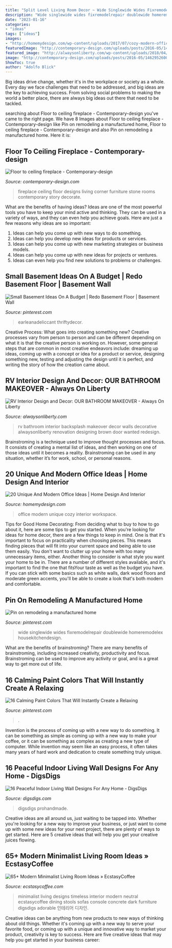 ```yaml
---
title: "Split Level Living Room Decor ~ Wide Singlewide Wides Fixremodelrepair Doublewide Homeremodelex Housekitchendesign"
description: "Wide singlewide wides fixremodelrepair doublewide homeremodelex housekitchendesign"
date: "2023-01-16"
categories:
- "ideas"
tags: ["ideas"]
images:
- "http://homemydesign.com/wp-content/uploads/2017/07/cozy-modern-office-design.jpg"
featuredImage: "http://contemporary-design.com/uploads/posts/2016-05/1462952600_c7c9eca8844f25be291cb77993e92ec2.jpg"
featured_image: "http://alwaysonliberty.com/wp-content/uploads/2018/04/20160207_203127-e1523990833364.jpg"
image: "http://contemporary-design.com/uploads/posts/2016-05/1462952600_c7c9eca8844f25be291cb77993e92ec2.jpg"
ShowToc: true
author: "Adolfo Blick"
---
```



Big ideas drive change, whether it's in the workplace or society as a whole. Every day we face challenges that need to be addressed, and big ideas are the key to achieving success. From solving social problems to making the world a better place, there are always big ideas out there that need to be tackled.

	

		
searching about Floor to ceiling fireplace - Contemporary-design you've came to the right page. We have 8 Images about Floor to ceiling fireplace - Contemporary-design like Pin on remodeling a manufactured home, Floor to ceiling fireplace - Contemporary-design and also Pin on remodeling a manufactured home. Here it is:
		
    
## Floor To Ceiling Fireplace - Contemporary-design

<img loading=lazy src="http://contemporary-design.com/uploads/posts/2016-05/1462952600_c7c9eca8844f25be291cb77993e92ec2.jpg" onerror="this.onerror=null;this.src='https://tse1.mm.bing.net/th?id=OIP.d3R78QG6TvJ7f3F15eAaNAHaJ4&amp;pid=15.1';" alt="Floor to ceiling fireplace - Contemporary-design">

_Source: contemporary-design.com_

>fireplace ceiling floor designs living corner furniture stone rooms contemporary story decorate. 

	

What are the benefits of having ideas?
Ideas are one of the most powerful tools you have to keep your mind active and thinking. They can be used in a variety of ways, and they can even help you achieve goals. Here are just a few reasons why ideas are so important: 
1. Ideas can help you come up with new ways to do something.
2. Ideas can help you develop new ideas for products or services. 
3. Ideas can help you come up with new marketing strategies or business models. 
4. Ideas can help you come up with new ideas for projects or ventures. 
5. Ideas can even help you find new solutions to problems or challenges.

    
## Small Basement Ideas On A Budget | Redo Basement Floor | Basement Wall

<img loading=lazy src="https://i.pinimg.com/736x/0b/ef/ee/0befee4dcc741705a35ceb8e7c4590e6.jpg" onerror="this.onerror=null;this.src='https://tse2.mm.bing.net/th?id=OIP.rFfc3a1gcjcrkCXd8--hcQHaLH&amp;pid=15.1';" alt="Small Basement Ideas On A Budget | Redo Basement Floor | Basement Wall">

_Source: pinterest.com_

>earleanadeliccant thriftydecor. 

	

Creative Process: What goes into creating something new?
Creative processes vary from person to person and can be different depending on what it is that the creative person is working on. However, some general steps that are common in most creative endeavors include: dreaming up ideas, coming up with a concept or idea for a product or service, designing something new, testing and adjusting the design until it is perfect, and writing the story of how the creation came about.

    
## RV Interior Design And Decor: OUR BATHROOM MAKEOVER - Always On Liberty

<img loading=lazy src="http://alwaysonliberty.com/wp-content/uploads/2018/04/20160207_203127-e1523990833364.jpg" onerror="this.onerror=null;this.src='https://tse4.mm.bing.net/th?id=OIP.jIrp_URjZI1QNmH7XRufRQHaJ4&amp;pid=15.1';" alt="RV Interior Design and Decor: OUR BATHROOM MAKEOVER - Always On Liberty">

_Source: alwaysonliberty.com_

>rv bathroom interior backsplash makeover decor walls decorative alwaysonliberty renovation designing brown door wanted redesign. 

	

Brainstroming is a technique used to improve thought processes and focus. It consists of creating a mental list of ideas, and then working on one of those ideas until it becomes a reality. Brainstroming can be used in any situation, whether it’s for work, school, or personal reasons.

    
## 20 Unique And Modern Office Ideas | Home Design And Interior

<img loading=lazy src="http://homemydesign.com/wp-content/uploads/2017/07/cozy-modern-office-design.jpg" onerror="this.onerror=null;this.src='https://tse4.mm.bing.net/th?id=OIP.0wZpTd5herJ-1HyhMCYlcQHaLH&amp;pid=15.1';" alt="20 Unique And Modern Office Ideas | Home Design And Interior">

_Source: homemydesign.com_

>office modern unique cozy interior workspace. 

	

Tips for Good Home Decorating: From deciding what to buy to how to go about it, here are some tips to get you started.
When you're looking for ideas for home decor, there are a few things to keep in mind. One is that it's important to focus on practicality when choosing pieces. This means finding pieces that will fit into your current space and being able to use them easily. You don't want to clutter up your home with too many unnecessary items, either. Another thing to consider is what style you want your home to be in. There are a number of different styles available, and it's important to find the one that fitsYour taste as well as the budget you have. If you can stick with some basics such as white walls, dark wood floors and moderate green accents, you'll be able to create a look that's both modern and comfortable.

    
## Pin On Remodeling A Manufactured Home

<img loading=lazy src="https://i.pinimg.com/736x/5a/b0/40/5ab04046cffb14b1c0784fb0aad57263.jpg" onerror="this.onerror=null;this.src='https://tse4.mm.bing.net/th?id=OIP.Ktch29EzMWR7dpNk0ie9iwHaJ7&amp;pid=15.1';" alt="Pin on remodeling a manufactured home">

_Source: pinterest.com_

>wide singlewide wides fixremodelrepair doublewide homeremodelex housekitchendesign. 

	

What are the benefits of brainstroming?
There are many benefits of brainstroming, including increased creativity, productivity and focus. Brainstroming can be used to improve any activity or goal, and is a great way to get more out of life.

    
## 16 Calming Paint Colors That Will Instantly Create A Relaxing

<img loading=lazy src="https://i.pinimg.com/736x/c7/c3/d8/c7c3d8a69f930d1bb4676e37aba34040.jpg" onerror="this.onerror=null;this.src='https://tse2.mm.bing.net/th?id=OIP.OQJuGGxs1-ToPfz1m2PguAHaJR&amp;pid=15.1';" alt="16 Calming Paint Colors That Will Instantly Create a Relaxing">

_Source: pinterest.com_

>. 

	

Invention is the process of coming up with a new way to do something. It can be something as simple as coming up with a new way to make your coffee, or it can be something as complex as creating a new type of computer. While invention may seem like an easy process, it often takes many years of hard work and dedication to create something truly unique.

    
## 16 Peaceful Indoor Living Wall Designs For Any Home - DigsDigs

<img loading=lazy src="https://www.digsdigs.com/photos/peaceful-indoor-living-wall-designs-for-any-home-7-554x833.jpg" onerror="this.onerror=null;this.src='https://tse2.mm.bing.net/th?id=OIP.uzwkL65c0ZoIXuvOETeRLQHaLI&amp;pid=15.1';" alt="16 Peaceful Indoor Living Wall Designs For Any Home - DigsDigs">

_Source: digsdigs.com_

>digsdigs prohandmade. 

	

Creative ideas are all around us, just waiting to be tapped into. Whether you're looking for a new way to improve your business, or just want to come up with some new ideas for your next project, there are plenty of ways to get started. Here are 5 creative ideas that will help you get your creative juices flowing.

    
## 65+ Modern Minimalist Living Room Ideas » EcstasyCoffee

<img loading=lazy src="https://i0.wp.com/www.ecstasycoffee.com/wp-content/uploads/2016/10/Minimalist-Living-Room-Ideas-20.jpg" onerror="this.onerror=null;this.src='https://tse3.mm.bing.net/th?id=OIP.v6gh5I4dt3TqhoErPwEUuAHaLH&amp;pid=15.1';" alt="65+ Modern Minimalist Living Room Ideas » EcstasyCoffee">

_Source: ecstasycoffee.com_

>minimalist living designs timeless interior modern neutral ecstasycoffee dining stools sofas console concrete dark furniture digsdigs adorable 인테리어 디자인. 

	

Creative ideas can be anything from new products to new ways of thinking about old things. Whether it's coming up with a new way to serve your favorite food, or coming up with a unique and innovative way to market your product, creativity is key to success. Here are five creative ideas that may help you get started in your business career: 

